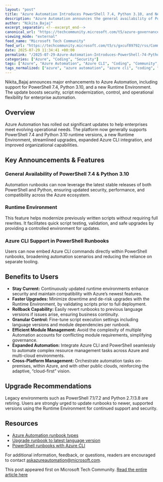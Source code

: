 ```yaml
---
layout: "post"
title: "Azure Automation Introduces PowerShell 7.4, Python 3.10, and New Runtime Environment"
description: "Azure Automation announces the general availability of PowerShell 7.4 and Python 3.10 runbooks, alongside a robust Runtime Environment. New features enable seamless modernization, rollback capability, granular execution control, efficient module management, and the integration of Azure CLI into PowerShell runbooks for improved security and scalability."
author: "Nikita_Bajaj"
excerpt_separator: <!--excerpt_end-->
canonical_url: "https://techcommunity.microsoft.com/t5/azure-governance-and-management/azure-automation-general-availability-of-powershell-7-4-python-3/ba-p/4437732"
viewing_mode: "external"
feed_name: "Microsoft Tech Community"
feed_url: "https://techcommunity.microsoft.com/t5/s/gxcuf89792/rss/Community"
date: 2025-07-29 11:34:41 +00:00
permalink: "/2025-07-29-Azure-Automation-Introduces-PowerShell-74-Python-310-and-New-Runtime-Environment.html"
categories: ["Azure", "Coding", "Security"]
tags: ["Azure", "Azure Automation", "Azure CLI", "Coding", "Community", "Cross Platform Orchestration", "Infrastructure Management", "Module Version Management", "Powershell", "PowerShell 7.4", "Python 3.10", "Rollback Capability", "Runbooks", "Runtime Environment", "Script Modernization", "Security"]
tags_normalized: ["azure", "azure automation", "azure cli", "coding", "community", "cross platform orchestration", "infrastructure management", "module version management", "powershell", "powershell 7dot4", "python 3dot10", "rollback capability", "runbooks", "runtime environment", "script modernization", "security"]
---
```


Nikita_Bajaj announces major enhancements to Azure Automation, including support for PowerShell 7.4, Python 3.10, and a new Runtime Environment. The update boosts security, script modernization, control, and operational flexibility for enterprise automation.<!--excerpt_end-->

## Overview

Azure Automation has rolled out significant updates to help enterprises meet evolving operational needs. The platform now generally supports PowerShell 7.4 and Python 3.10 runtime versions, a new Runtime Environment, streamlined upgrades, expanded Azure CLI integration, and improved organizational capabilities.

## Key Announcements & Features

### General Availability of PowerShell 7.4 & Python 3.10

Automation runbooks can now leverage the latest stable releases of both PowerShell and Python, ensuring updated security, performance, and compatibility across the Azure ecosystem.

### Runtime Environment

This feature helps modernize previously written scripts without requiring full rewrites. It facilitates quick script testing, validation, and safe upgrades by providing a controlled environment for updates.

### Azure CLI Support in PowerShell Runbooks

Users can now embed Azure CLI commands directly within PowerShell runbooks, broadening automation scenarios and reducing the reliance on separate tooling.

## Benefits to Users

- **Stay Current:** Continuously updated runtime environments enhance security and maintain compatibility with Azure’s newest features.
- **Faster Upgrades:** Minimize downtime and de-risk upgrades with the Runtime Environment, by validating scripts prior to full deployment.
- **Rollback Capability:** Easily revert runbooks to previous language versions if issues arise, ensuring business continuity.
- **Granular Control:** Fine-tune script execution settings including language versions and module dependencies per runbook.
- **Efficient Module Management:** Avoid the complexity of multiple Automation accounts for conflicting module requirements, simplifying governance.
- **Expanded Automation:** Integrate Azure CLI and PowerShell seamlessly to automate complex resource management tasks across Azure and multi-cloud environments.
- **Cross-Platform Management:** Orchestrate automation tasks on-premises, within Azure, and with other public clouds, reinforcing the adaptive, “cloud-first” vision.

## Upgrade Recommendations

Legacy environments such as PowerShell 7.1/7.2 and Python 2.7/3.8 are retiring. Users are strongly urged to update runbooks to newer, supported versions using the Runtime Environment for continued support and security.

## Resources

- [Azure Automation runbook types](https://learn.microsoft.com/en-us/azure/automation/automation-runbook-types)
- [Upgrade runbook to latest language version](https://learn.microsoft.com/en-us/azure/automation/quickstart-update-runbook-in-runtime-environment)
- [PowerShell runbooks with Azure CLI](https://learn.microsoft.com/en-us/azure/automation/quickstart-cli-support-powershell-runbook-runtime-environment)

For additional information, feedback, or questions, readers are encouraged to contact askazureautomation@microsoft.com.

This post appeared first on Microsoft Tech Community. [Read the entire article here](https://techcommunity.microsoft.com/t5/azure-governance-and-management/azure-automation-general-availability-of-powershell-7-4-python-3/ba-p/4437732)
